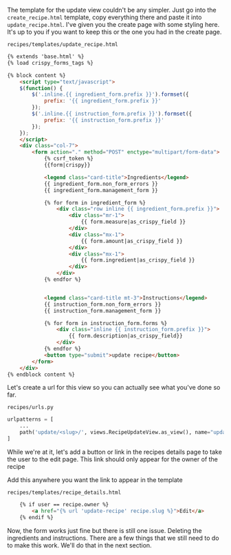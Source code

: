The template for the update view couldn't be any simpler. Just go into the `create_recipe.html` template, copy everything there and paste it into `update_recipe.html`. I've given you the create page with some styling here. It's up to you if you want to keep this or the one you had in the create page.


`recipes/templates/update_recipe.html`
```html
{% extends 'base.html' %}
{% load crispy_forms_tags %}

{% block content %}
	<script type="text/javascript">
    $(function() {
        $('.inline.{{ ingredient_form.prefix }}').formset({
            prefix: '{{ ingredient_form.prefix }}'
        });
        $('.inline.{{ instruction_form.prefix }}').formset({
            prefix: '{{ instruction_form.prefix }}'
        });
    });
	</script>
	<div class="col-7">
		<form action="." method="POST" enctype="multipart/form-data">
			{% csrf_token %}
			{{form|crispy}}

			<legend class="card-title">Ingredients</legend>
		    {{ ingredient_form.non_form_errors }}
		    {{ ingredient_form.management_form }}

		    {% for form in ingredient_form %}
		    	<div class="row inline {{ ingredient_form.prefix }}">
			    	<div class="mr-1">
			        	{{ form.measure|as_crispy_field }}
			    	</div>
			    	<div class="mx-1">
			        	{{ form.amount|as_crispy_field }}
			        </div>
			        <div class="mx-1">
			        	{{ form.ingredient|as_crispy_field }}
			        </div>
			    </div>                      
		    {% endfor %}


			<legend class="card-title mt-3">Instructions</legend>               
            {{ instruction_form.non_form_errors }}
            {{ instruction_form.management_form }}

            {% for form in instruction_form.forms %}
                <div class="inline {{ instruction_form.prefix }}">
                	{{ form.description|as_crispy_field}}
                </div>
            {% endfor %}
			<button type="submit">update recipe</button>
		</form>
	</div>
{% endblock content %}
```

Let's create a url for this view so you can actually see what you've done so far.

`recipes/urls.py`
```py
urlpatterns = [
	...
    path('update/<slug>/', views.RecipeUpdateView.as_view(), name="update-recipe" ),
]
```

While we're at it, let's add a button or link in the recipes details page to take the user to the edit page. This link should only appear for the owner of the recipe

Add this anywhere you want the link to appear in the template

`recipes/templates/recipe_details.html`
```html
	{% if user == recipe.owner %}
		<a href="{% url 'update-recipe' recipe.slug %}">Edit</a>
	{% endif %}
```

Now, the form works just fine but there is still one issue. Deleting the ingredients and instructions. There are a few things that we still need to do to make this work. We'll do that in the next section.
